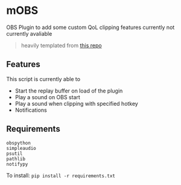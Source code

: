 # mOBS
OBS Plugin to add some custom QoL clipping features currently not currently avaliable
> heavily templated from [this repo](https://github.com/Bootscreen/OBS-Skripte)

## Features

This script is currently able to 
- Start the replay buffer on load of the plugin
- Play a sound on OBS start
- Play a sound when clipping with specified hotkey
- Notifications

## Requirements 
```
obspython
simpleaudio
psutil
pathlib
notifypy
```

To install:
`pip install -r requirements.txt`
